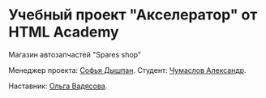 # Учебный проект "Акселератор" от HTML Academy

Магазин автозапчастей "Spares shop"

Менеджер проекта: [Софья  Дышпан](https://https://htmlrocket.slack.com/team/UQZEJ2ZTJ).
Студент: [Чумаслов Александр](https://up.htmlacademy.ru/adaptive/18/user/963163).

Наставник: [Ольга Вадясова](https://https://htmlrocket.slack.com/team/UU60MG338).
